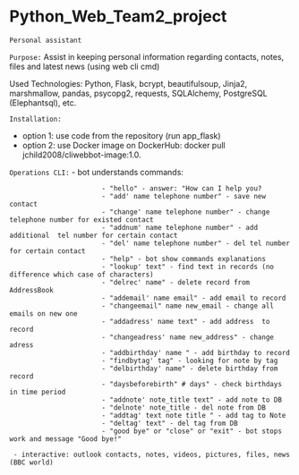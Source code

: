 # Python_Web_Team2_project
`Personal assistant`

`Purpose:` Assist in keeping personal information regarding contacts, notes, files and latest news (using web cli cmd)

Used Technologies: Python, Flask, bcrypt, beautifulsoup, Jinja2, marshmallow, pandas, psycopg2, requests, SQLAlchemy, PostgreSQL (Elephantsql), etc.


`Installation:`
- option 1: use code from the repository (run app_flask)
- option 2: use Docker image on DockerHub: docker pull jchild2008/cliwebbot-image:1.0.

`Operations CLI:`
    - bot understands commands:
    
                           - "hello" - answer: "How can I help you?
                           - "add' name telephone number" - save new contact
                           - "change' name telephone number" - change telephone number for existed contact
                           - "addnum' name telephone number" - add additional  tel number for certain contact
                           - "del' name telephone number" - del tel number for certain contact
                           - "help" - bot show commands explanations
                           - "lookup' text" - find text in records (no difference which case of characters)
                           - "delrec' name" - delete record from AddressBook
                           - "addemail' name email" - add email to record
                           - "changeemail" name new_email - change all emails on new one
                           - "addadress' name text" - add address  to record
                           - "changeadress' name new_address" - change  adress
                           - "addbirthday' name " - add birthday to record
                           - "findbytag' tag" - looking for note by tag
                           - "delbirthday' name" - delete birthday from record
                           - "daysbeforebirth" # days" - check birthdays in time period
                           - "addnote' note_title text" - add note to DB
                           - "delnote' note_title - del note from DB
                           - "addtag' text note title " - add tag to Note
                           - "deltag' text" - del tag from DB
                           - "good bye" or "close" or "exit" - bot stops work and message "Good bye!"
                           
     - interactive: outlook contacts, notes, videos, pictures, files, news (BBC world)
     
